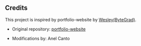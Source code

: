 ## Credits

This project is inspired by portfolio-website by [Wesley(ByteGrad)](https://github.com/ByteGrad).

- Original repository: [portfolio-website](https://github.com/ByteGrad/portfolio-website)

- Modifications by: Anel Canto
